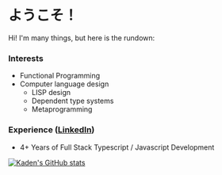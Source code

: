 # ようこそ！

Hi! I'm many things, but here is the rundown:

### Interests
- Functional Programming
- Computer language design
  * LISP design
  * Dependent type systems
  * Metaprogramming

### Experience ([LinkedIn](https://www.linkedin.com/in/kaden-thomas-6027a1103/))
- 4+ Years of Full Stack Typescript / Javascript Development


[![Kaden's GitHub stats](https://github-readme-stats.vercel.app/api?username=tkaden4&theme=dark&count_private=true&show_icons=true&include_all_commits=true&layout=compact)](https://github.com/anuraghazra/github-readme-stats)

